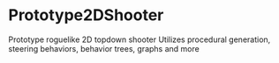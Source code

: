 # Prototype2DShooter

Prototype roguelike 2D topdown shooter
Utilizes procedural generation, steering behaviors, behavior trees, graphs and more
